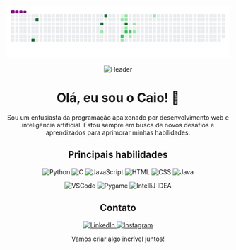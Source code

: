 ![snake gif](https://github.com/caiomoreirab/caiomoreirab/blob/output/github-contribution-grid-snake.gif)


<p align="center">
  <img src="https://github.com/caiomoreiradev/caiomoreiradev/blob/main/assets/header.gif" alt="Header">
</p>

<h1 align="center">Olá, eu sou o Caio! 👋</h1>

<p align="center">
  Sou um entusiasta da programação apaixonado por desenvolvimento web e inteligência artificial. Estou sempre em busca de novos desafios e aprendizados para aprimorar minhas habilidades.
</p>

<h2 align="center">Principais habilidades</h2>

<p align="center">
  <img src="https://img.shields.io/badge/Python-3776AB?style=for-the-badge&logo=python&logoColor=white" alt="Python">
  <img src="https://img.shields.io/badge/C-00599C?style=for-the-badge&logo=c&logoColor=white" alt="C">
  <img src="https://img.shields.io/badge/JavaScript-F7DF1E?style=for-the-badge&logo=javascript&logoColor=black" alt="JavaScript">
  <img src="https://img.shields.io/badge/HTML5-E34F26?style=for-the-badge&logo=html5&logoColor=white" alt="HTML">
  <img src="https://img.shields.io/badge/CSS3-1572B6?style=for-the-badge&logo=css3&logoColor=white" alt="CSS">
  <img src="https://img.shields.io/badge/Java-007396?style=for-the-badge&logo=java&logoColor=white" alt="Java">
</p>

<p align="center">
  <img src="https://img.shields.io/badge/VSCode-007ACC?style=for-the-badge&logo=visual-studio-code&logoColor=white" alt="VSCode">
  <img src="https://img.shields.io/badge/Pygame-3776AB?style=for-the-badge&logo=python&logoColor=white" alt="Pygame">
  <img src="https://img.shields.io/badge/IntelliJ%20IDEA-000000?style=for-the-badge&logo=intellij-idea&logoColor=white" alt="IntelliJ IDEA">
</p>

<h2 align="center">Contato</h2>

<p align="center">
  <a href="https://www.linkedin.com/in/caio-moreira/">
    <img src="https://github.com/caiomoreiradev/caiomoreiradev/blob/main/assets/linkedin.gif" alt="LinkedIn">
  </a>
  <a href="https://www.instagram.com/_moreira_caio_/">
    <img src="[[https://github.com/caiomoreiradev/caiomoreiradev/blob/main/assets/instagram.gif](https://4.bp.blogspot.com/-NS_uLd2UdEI/WrSyI1AWC_I/AAAAAAAAKfI/McgqxTCkSg8eMz7vjmw8I-zrIupIPDWdwCLcBGAs/s1600/Instagram.png)https://4.bp.blogspot.com/-NS_uLd2UdEI/WrSyI1AWC_I/AAAAAAAAKfI/McgqxTCkSg8eMz7vjmw8I-zrIupIPDWdwCLcBGAs/s1600/Instagram.png"](https://raw.githubusercontent.com/dheereshagrwal/colored-icons/abc7fd264f36c6a1e3fc16e1cd5e94735ec671d8/public/icons/instagram/instagram.svg) alt="Instagram">
  </a>
</p>

<p align="center">
  Vamos criar algo incrível juntos!
</p>
